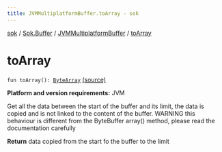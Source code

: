 ```yaml
---
title: JVMMultiplatformBuffer.toArray - sok
---
```


[sok](../../index.html) / [Sok.Buffer](../index.html) / [JVMMultiplatformBuffer](index.html) / [toArray](./to-array.html)

# toArray

`fun toArray(): `[`ByteArray`](https://kotlinlang.org/api/latest/jvm/stdlib/kotlin/-byte-array/index.html) [(source)](https://github.com/SeekDaSky/Sok/tree/master/jvm/sok-jvm/src/Sok/Buffer/JVMMultiplatformBuffer.kt#L206)

**Platform and version requirements:** JVM

Get all the data between the start of the buffer and its limit, the data is copied and is not linked to the content
of the buffer. WARNING this behaviour is different from the ByteBuffer array() method, please read the documentation
carefully

**Return**
data copied from the start fo the buffer to the limit

